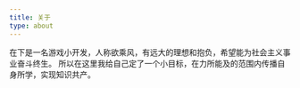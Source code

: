 ```yaml
---
title: 关于
type: about
---
```


在下是一名游戏小开发，人称欲乘风，有远大的理想和抱负，希望能为社会主义事业奋斗终生。
所以在这里我给自己定了一个小目标，在力所能及的范围内传播自身所学，实现知识共产。